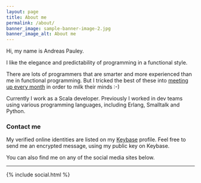 ```yaml
---
layout: page
title: About me
permalink: /about/
banner_image: sample-banner-image-2.jpg
banner_image_alt: About me
---
```


Hi, my name is Andreas Pauley.

I like the elegance and predictability of programming in a functional style.

There are lots of programmers that are smarter and more experienced than me in functional programming. But I tricked the best of these into [meeting up every month][luminaries] in order to milk their minds :-)

Currently I work as a Scala developer.
Previously I worked in dev teams using various programming languages,
including Erlang, Smalltalk and Python.

### Contact me

My verified online identities are listed on my [Keybase][keybase] profile.
Feel free to send me an encrypted message, using my public key on Keybase.

You can also find me on any of the social media sites below.

---

{% include social.html %}

[luminaries]: http://www.meetup.com/lambda-luminaries
[keybase]: https://keybase.io/apauley
